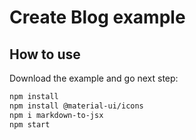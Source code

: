 # Create Blog example

## How to use

Download the example and go next step:


```sh
npm install
npm install @material-ui/icons
npm i markdown-to-jsx
npm start
```

